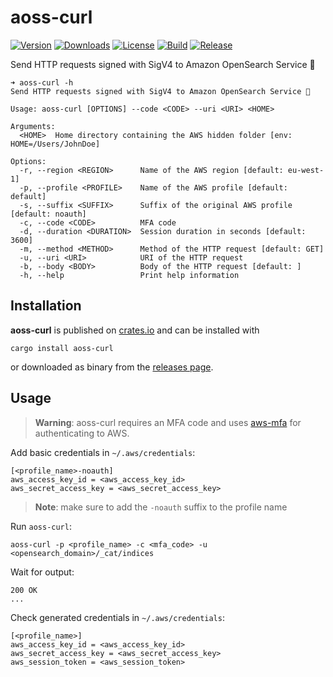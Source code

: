 # aoss-curl

[![Version](https://img.shields.io/crates/v/aoss-curl)](https://crates.io/crates/aoss-curl)
[![Downloads](https://img.shields.io/crates/d/aoss-curl)](https://crates.io/crates/aoss-curl)
[![License](https://img.shields.io/crates/l/aoss-curl)](LICENSE)
[![Build](https://img.shields.io/github/workflow/status/jhandguy/aoss-curl/CI/main)](https://github.com/jhandguy/aoss-curl/actions/workflows/ci.yaml)
[![Release](https://img.shields.io/github/workflow/status/jhandguy/aoss-curl/CD?label=release)](https://github.com/jhandguy/aoss-curl/actions/workflows/cd.yaml)

Send HTTP requests signed with SigV4 to Amazon OpenSearch Service 🔏

```shell
➜ aoss-curl -h
Send HTTP requests signed with SigV4 to Amazon OpenSearch Service 🔏

Usage: aoss-curl [OPTIONS] --code <CODE> --uri <URI> <HOME>

Arguments:
  <HOME>  Home directory containing the AWS hidden folder [env: HOME=/Users/JohnDoe]

Options:
  -r, --region <REGION>      Name of the AWS region [default: eu-west-1]
  -p, --profile <PROFILE>    Name of the AWS profile [default: default]
  -s, --suffix <SUFFIX>      Suffix of the original AWS profile [default: noauth]
  -c, --code <CODE>          MFA code
  -d, --duration <DURATION>  Session duration in seconds [default: 3600]
  -m, --method <METHOD>      Method of the HTTP request [default: GET]
  -u, --uri <URI>            URI of the HTTP request
  -b, --body <BODY>          Body of the HTTP request [default: ]
  -h, --help                 Print help information
```

## Installation

**aoss-curl** is published on [crates.io](https://crates.io/crates/aoss-curl) and can be installed with

```shell
cargo install aoss-curl
```

or downloaded as binary from the [releases page](https://github.com/jhandguy/aoss-curl/releases).

## Usage

> **Warning**: aoss-curl requires an MFA code and uses [aws-mfa](https://github.com/jhandguy/aws-mfa) for authenticating to AWS.

Add basic credentials in `~/.aws/credentials`:

```text
[<profile_name>-noauth]
aws_access_key_id = <aws_access_key_id>
aws_secret_access_key = <aws_secret_access_key>
```

> **Note**: make sure to add the `-noauth` suffix to the profile name

Run `aoss-curl`:
```shell
aoss-curl -p <profile_name> -c <mfa_code> -u <opensearch_domain>/_cat/indices
```

Wait for output:
```shell
200 OK
...
```

Check generated credentials in `~/.aws/credentials`:
```text
[<profile_name>]
aws_access_key_id = <aws_access_key_id>
aws_secret_access_key = <aws_secret_access_key>
aws_session_token = <aws_session_token>
```
